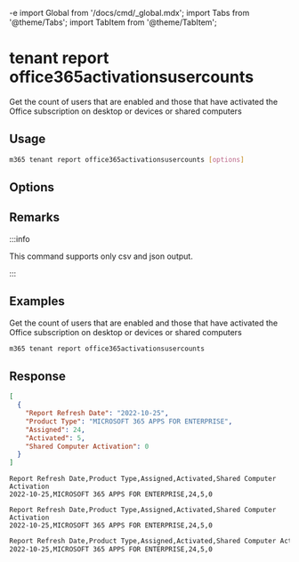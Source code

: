 -e <!-- DISCLAIMER: All secrets, passwords, and sensitive values in this document are examples only and not real credentials. -->
import Global from '/docs/cmd/_global.mdx';
import Tabs from '@theme/Tabs';
import TabItem from '@theme/TabItem';

# tenant report office365activationsusercounts

Get the count of users that are enabled and those that have activated the Office subscription on desktop or devices or shared computers

## Usage

```sh
m365 tenant report office365activationsusercounts [options]
```

## Options

<Global />

## Remarks

:::info

This command supports only csv and json output.

:::

## Examples

Get the count of users that are enabled and those that have activated the Office subscription on desktop or devices or shared computers

```sh
m365 tenant report office365activationsusercounts
```

## Response

<Tabs>
  <TabItem value="JSON">

  ```json
  [
    {
      "Report Refresh Date": "2022-10-25",
      "Product Type": "MICROSOFT 365 APPS FOR ENTERPRISE",
      "Assigned": 24,
      "Activated": 5,
      "Shared Computer Activation": 0
    }
  ]
  ```

  </TabItem>
  <TabItem value="Text">

  ```text
  Report Refresh Date,Product Type,Assigned,Activated,Shared Computer Activation
  2022-10-25,MICROSOFT 365 APPS FOR ENTERPRISE,24,5,0
  ```

  </TabItem>
  <TabItem value="CSV">

  ```csv
  Report Refresh Date,Product Type,Assigned,Activated,Shared Computer Activation
  2022-10-25,MICROSOFT 365 APPS FOR ENTERPRISE,24,5,0
  ```

  </TabItem>
  <TabItem value="Markdown">

  ```md
  Report Refresh Date,Product Type,Assigned,Activated,Shared Computer Activation
  2022-10-25,MICROSOFT 365 APPS FOR ENTERPRISE,24,5,0
  ```

  </TabItem>
</Tabs>
